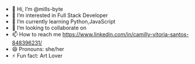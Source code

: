 - 👋 Hi, I’m @mills-byte
- 👀 I’m interested in Full Stack Developer
- 🌱 I’m currently learning  Python,JavaScript
- 💞️ I’m looking to collaborate on 
- 📫 How to reach me https://www.linkedin.com/in/camilly-vitoria-santos-848396231/
- 😄 Pronouns: she/her
- ⚡ Fun fact: Art Lover

<!---
mills-byte/mills-byte is a ✨ special ✨ repository because its `README.md` (this file) appears on your GitHub profile.
You can click the Preview link to take a look at your changes.
--->
